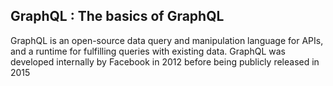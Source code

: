## GraphQL : The basics of GraphQL ##

GraphQL is an open-source data query and manipulation language for APIs, and a runtime for fulfilling queries with existing data. GraphQL was developed internally by Facebook in 2012 before being publicly released in 2015
